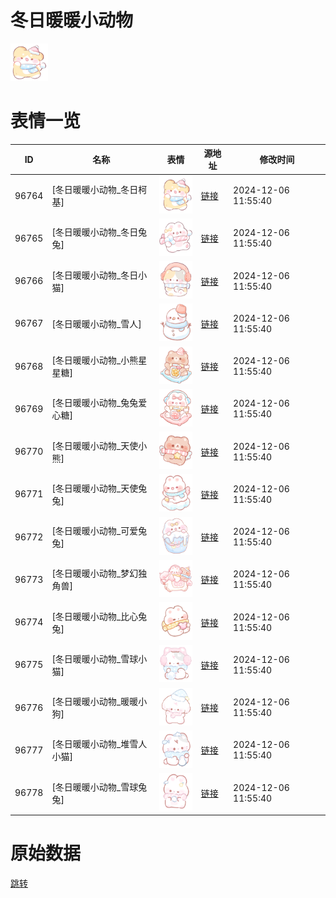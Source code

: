 # 冬日暖暖小动物

<img src="./cover.png" height="60" alt="cover" />

# 表情一览

|ID|名称|表情|源地址|修改时间|
|----|----|----|----|----|
|96764|[冬日暖暖小动物_冬日柯基]|<img src="./pic/096764_%5B冬日暖暖小动物_冬日柯基%5D.png" height="60" alt="冬日柯基"/>|[链接](https://i0.hdslb.com/bfs/garb/30bf9a07ca92b6215bfe9d1e794e67194c5664f4.png)|2024-12-06 11:55:40|
|96765|[冬日暖暖小动物_冬日兔兔]|<img src="./pic/096765_%5B冬日暖暖小动物_冬日兔兔%5D.png" height="60" alt="冬日兔兔"/>|[链接](https://i0.hdslb.com/bfs/garb/a14289bb968763fd03c7a3c2031c44ebf71850e5.png)|2024-12-06 11:55:40|
|96766|[冬日暖暖小动物_冬日小猫]|<img src="./pic/096766_%5B冬日暖暖小动物_冬日小猫%5D.png" height="60" alt="冬日小猫"/>|[链接](https://i0.hdslb.com/bfs/garb/c59aba6754a88a9693b083d37383ea11440567b1.png)|2024-12-06 11:55:40|
|96767|[冬日暖暖小动物_雪人]|<img src="./pic/096767_%5B冬日暖暖小动物_雪人%5D.png" height="60" alt="雪人"/>|[链接](https://i0.hdslb.com/bfs/garb/543d00c2b3950822d3b921e4d5f5819e8c67c30a.png)|2024-12-06 11:55:40|
|96768|[冬日暖暖小动物_小熊星星糖]|<img src="./pic/096768_%5B冬日暖暖小动物_小熊星星糖%5D.png" height="60" alt="小熊星星糖"/>|[链接](https://i0.hdslb.com/bfs/garb/9ec50529b88506de5b51e3d57bfd282526b27383.png)|2024-12-06 11:55:40|
|96769|[冬日暖暖小动物_兔兔爱心糖]|<img src="./pic/096769_%5B冬日暖暖小动物_兔兔爱心糖%5D.png" height="60" alt="兔兔爱心糖"/>|[链接](https://i0.hdslb.com/bfs/garb/82413dae9902d1087305549841c374984292fc2a.png)|2024-12-06 11:55:40|
|96770|[冬日暖暖小动物_天使小熊]|<img src="./pic/096770_%5B冬日暖暖小动物_天使小熊%5D.png" height="60" alt="天使小熊"/>|[链接](https://i0.hdslb.com/bfs/garb/8156ca1bb67ed4feb7b9ea29162be3cbd6764c70.png)|2024-12-06 11:55:40|
|96771|[冬日暖暖小动物_天使兔兔]|<img src="./pic/096771_%5B冬日暖暖小动物_天使兔兔%5D.png" height="60" alt="天使兔兔"/>|[链接](https://i0.hdslb.com/bfs/garb/6e270a46917105fe3ad89288b9ded36b987221fa.png)|2024-12-06 11:55:40|
|96772|[冬日暖暖小动物_可爱兔兔]|<img src="./pic/096772_%5B冬日暖暖小动物_可爱兔兔%5D.png" height="60" alt="可爱兔兔"/>|[链接](https://i0.hdslb.com/bfs/garb/b3ef62fa76a81536f6b86458cd990ffe5e90f030.png)|2024-12-06 11:55:40|
|96773|[冬日暖暖小动物_梦幻独角兽]|<img src="./pic/096773_%5B冬日暖暖小动物_梦幻独角兽%5D.png" height="60" alt="梦幻独角兽"/>|[链接](https://i0.hdslb.com/bfs/garb/3e38c16e4ee864bb9f174edad59c2532762d2f52.png)|2024-12-06 11:55:40|
|96774|[冬日暖暖小动物_比心兔兔]|<img src="./pic/096774_%5B冬日暖暖小动物_比心兔兔%5D.png" height="60" alt="比心兔兔"/>|[链接](https://i0.hdslb.com/bfs/garb/9839ada195e3ee0e3a4c3a96a580e04f8a4cb4e7.png)|2024-12-06 11:55:40|
|96775|[冬日暖暖小动物_雪球小猫]|<img src="./pic/096775_%5B冬日暖暖小动物_雪球小猫%5D.png" height="60" alt="雪球小猫"/>|[链接](https://i0.hdslb.com/bfs/garb/2a516b46e6ac1fa2874a3891d1de6743eec25d3f.png)|2024-12-06 11:55:40|
|96776|[冬日暖暖小动物_暖暖小狗]|<img src="./pic/096776_%5B冬日暖暖小动物_暖暖小狗%5D.png" height="60" alt="暖暖小狗"/>|[链接](https://i0.hdslb.com/bfs/garb/672890e9eb03462708c770a16b83e22a96749d82.png)|2024-12-06 11:55:40|
|96777|[冬日暖暖小动物_堆雪人小猫]|<img src="./pic/096777_%5B冬日暖暖小动物_堆雪人小猫%5D.png" height="60" alt="堆雪人小猫"/>|[链接](https://i0.hdslb.com/bfs/garb/2be2d7f6ff2fcf0b6c8c21cd33921a785fb691fa.png)|2024-12-06 11:55:40|
|96778|[冬日暖暖小动物_雪球兔兔]|<img src="./pic/096778_%5B冬日暖暖小动物_雪球兔兔%5D.png" height="60" alt="雪球兔兔"/>|[链接](https://i0.hdslb.com/bfs/garb/33141b65076d7d27988027470243eae18daa0342.png)|2024-12-06 11:55:40|

# 原始数据

[跳转](./raw.json)

